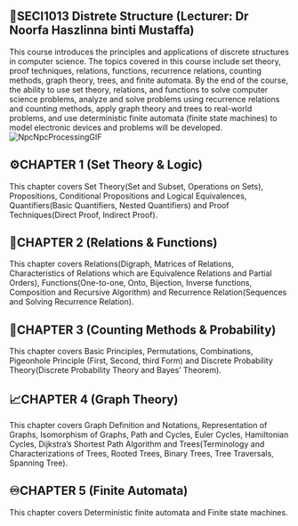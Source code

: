 ## 🔣SECI1013 Distrete Structure (Lecturer: Dr Noorfa Haszlinna binti Mustaffa)
This course introduces the principles and applications of discrete structures in computer science. The topics covered in this course include set theory, proof techniques, relations, functions, recurrence relations, counting methods, graph theory, trees, and finite automata. By the end of the course, the ability to use set theory, relations, and functions to solve computer science problems, analyze and solve problems using recurrence relations and counting methods, apply graph theory and trees to real-world problems, and use deterministic finite automata (finite state machines) to model electronic devices and problems will be developed.
<br>
![NpcNpcProcessingGIF](https://github.com/user-attachments/assets/1461a403-b535-49bb-aaf2-898c5f732a68)


## ⚙️CHAPTER 1 (Set Theory & Logic)
This chapter covers Set Theory(Set and Subset, Operations on Sets), Propositions, Conditional Propositions and Logical Equivalences, Quantifiers(Basic Quantifiers, Nested Quantifiers) and Proof Techniques(Direct Proof, Indirect Proof).
## 🔗CHAPTER 2 (Relations & Functions)
This chapter covers Relations(Digraph, Matrices of Relations, Characteristics of Relations which are Equivalence Relations and Partial Orders), Functions(One-to-one, Onto, Bijection, Inverse functions, Composition and Recursive Algorithm) and Recurrence Relation(Sequences and Solving Recurrence Relation).
## 🔢CHAPTER 3 (Counting Methods & Probability)
This chapter covers Basic Principles, Permutations, Combinations, Pigeonhole Principle (First, Second, third Form) and Discrete Probability Theory(Discrete Probability Theory and Bayes’ Theorem).
## 📈CHAPTER 4 (Graph Theory)
This chapter covers Graph Definition and Notations, Representation of Graphs, Isomorphism of Graphs, Path and Cycles, Euler Cycles, Hamiltonian Cycles, Dijkstra’s Shortest Path Algorithm and Trees(Terminology and Characterizations of Trees, Rooted Trees, Binary Trees, Tree Traversals, Spanning Tree).
## ♾️CHAPTER 5 (Finite Automata)
This chapter covers Deterministic finite automata and Finite state machines.
